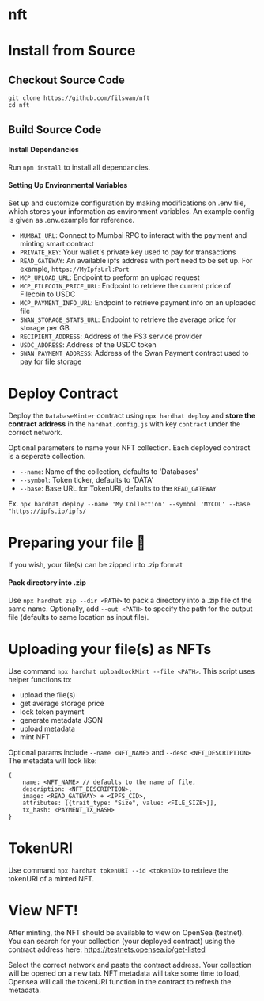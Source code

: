 # nft

# Install from Source

## Checkout Source Code

```
git clone https://github.com/filswan/nft
cd nft
```

## Build Source Code

#### Install Dependancies

Run `npm install` to install all dependancies.

#### Setting Up Environmental Variables

Set up and customize configuration by making modifications on .env file, which stores your information as environment variables. An example config is given as .env.example for reference.

- `MUMBAI_URL`: Connect to Mumbai RPC to interact with the payment and minting smart contract
- `PRIVATE_KEY`: Your wallet's private key used to pay for transactions
- `READ_GATEWAY`: An available ipfs address with port need to be set up. For example, `https://MyIpfsUrl:Port`
- `MCP_UPLOAD_URL`: Endpoint to preform an upload request
- `MCP_FILECOIN_PRICE_URL`: Endpoint to retrieve the current price of Filecoin to USDC
- `MCP_PAYMENT_INFO_URL`: Endpoint to retrieve payment info on an uploaded file
- `SWAN_STORAGE_STATS_URL`: Endpoint to retrieve the average price for storage per GB
- `RECIPIENT_ADDRESS`: Address of the FS3 service provider
- `USDC_ADDRESS`: Address of the USDC token
- `SWAN_PAYMENT_ADDRESS`: Address of the Swan Payment contract used to pay for file storage

# Deploy Contract

Deploy the `DatabaseMinter` contract using `npx hardhat deploy` and **store the contract address** in the `hardhat.config.js` with key `contract` under the correct network.

Optional parameters to name your NFT collection. Each deployed contract is a seperate collection.

- `--name`: Name of the collection, defaults to 'Databases'
- `--symbol`: Token ticker, defaults to 'DATA'
- `--base`: Base URL for TokenURI, defaults to the `READ_GATEWAY`

Ex. `npx hardhat deploy --name 'My Collection' --symbol 'MYCOL' --base "https://ipfs.io/ipfs/`

# Preparing your file 📁

If you wish, your file(s) can be zipped into .zip format

#### Pack directory into .zip

Use `npx hardhat zip --dir <PATH>` to pack a directory into a .zip file of the same name. Optionally, add `--out <PATH>` to specify the path for the output file (defaults to same location as input file).

# Uploading your file(s) as NFTs

Use command `npx hardhat uploadLockMint --file <PATH>`.
This script uses helper functions to:

- upload the file(s)
- get average storage price
- lock token payment
- generate metadata JSON
- upload metadata
- mint NFT

Optional params include `--name <NFT_NAME>` and `--desc <NFT_DESCRIPTION>`
The metadata will look like:

```
{
    name: <NFT_NAME> // defaults to the name of file,
    description: <NFT_DESCRIPTION>,
    image: <READ_GATEWAY> + <IPFS_CID>,
    attributes: [{trait_type: "Size", value: <FILE_SIZE>}],
    tx_hash: <PAYMENT_TX_HASH>
}
```

# TokenURI

Use command `npx hardhat tokenURI --id <tokenID>` to retrieve the tokenURI of a minted NFT.

# View NFT!

After minting, the NFT should be available to view on OpenSea (testnet). You can search for your collection (your deployed contract) using the contract address here: https://testnets.opensea.io/get-listed

Select the correct network and paste the contract address. Your collection will be opened on a new tab. NFT metadata will take some time to load, Opensea will call the tokenURI function in the contract to refresh the metadata.
